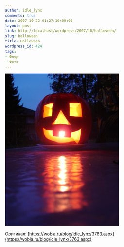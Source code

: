 ```yaml
---
author: idle_lynx
comments: true
date: 2007-10-22 01:27:10+00:00
layout: post
link: http://localhost/wordpress/2007/10/halloween/
slug: halloween
title: Halloween
wordpress_id: 424
tags:
- Флуд
- Фото
---
```


![Halloween](images/2008/02/bf9ebd62-4cf1-4b0b-a1ca-88f21baf9ce5.jpg)

Оригинал: [https://wobla.ru/blog/idle_lynx/3763.aspx](https://wobla.ru/blog/idle_lynx/3763.aspx)
